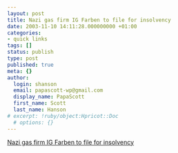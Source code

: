 ```yaml
---
layout: post
title: Nazi gas firm IG Farben to file for insolvency
date: 2003-11-10 14:11:28.000000000 +01:00
categories:
- quick links
tags: []
status: publish
type: post
published: true
meta: {}
author:
  login: shanson
  email: papascott-wp@gmail.com
  display_name: PapaScott
  first_name: Scott
  last_name: Hanson
# excerpt: !ruby/object:Hpricot::Doc
  # options: {}
---
```

<p><a title="Fifty years in liquidation" href="http://www.forbes.com/home_europe/newswire/2003/11/10/rtr1141571.html">Nazi gas firm IG Farben to file for insolvency</a></p>

